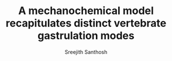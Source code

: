 ---
layout: post
title:  "A mechanochemical model recapitulates distinct vertebrate gastrulation modes"
image: /images/chickGastrulation.png
categories: research
author: "Sreejith Santhosh"
authors: "M. Serra , G. S. Najera, M. Chuai, A. Plum, <strong> Sreejith Santhosh </strong>, V. Spandan, C. J. Weijer, L. Mahadevan"
venue: Science Advances, 2023
link: https://www.science.org/doi/full/10.1126/sciadv.adh8152
freelink: https://drive.google.com/file/d/1ZrrU3KeHPuTYaqOEG4IOElbpZr7SftMz/view?usp=sharing
excerpt: "During vertebrate gastrulation, an embryo transforms from a layer of epithelial cells into a multilayered gastrula. This process requires the coordinated movements of hundreds to tens of thousands of cells, depending on the organism. In the chick embryo, patterns of actomyosin cables spanning several cells drive coordinated tissue flows. Here, we derive a minimal theoretical framework that couples actomyosin activity to global tissue flows. Our model predicts the onset and development of gastrulation flows in normal and experimentally perturbed chick embryos, mimicking different gastrulation modes as an active stress instability. Varying initial conditions and a parameter associated with active cell ingression, our model recapitulates distinct vertebrate gastrulation morphologies, consistent with recently published experiments in the chick embryo. Altogether, our results show how changes in the patterning of critical cell behaviors associated with different force-generating mechanisms contribute to distinct vertebrate gastrulation modes via a self-organizing mechanochemical process."
--- 